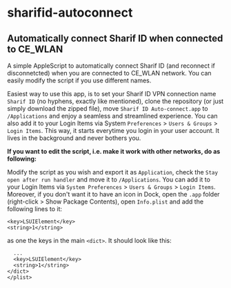 # sharifid-autoconnect
## Automatically connect Sharif ID when connected to CE_WLAN

A simple AppleScript to automatically connect Sharif ID (and reconnect if disconnetcted) when you are connected to CE_WLAN network. You can easily modify the script if you use different names.

Easiest way to use this app, is to set your Sharif ID VPN connection name `Sharif ID` (no hyphens, exactly like mentioned), clone the repository (or just simply download the zipped file), move `Sharif ID Auto-connect.app` to `/Applications` and enjoy a seamless and streamlined experience. You can also add it to your Login Items via System `Preferences` > `Users & Groups` > `Login Items`. This way, it starts everytime you login in your user account. It lives in the background and never bothers you.

**If you want to edit the script, i.e. make it work with other networks, do as following:**

Modify the script as you wish and export it as `Application`, check the `Stay open after run handler` and move it to `/Applications`.
You can add it to your Login Items via `System Preferences` > `Users & Groups` > `Login Items`.
Moreover, if you don't want it to have an icon in Dock, open the `.app` folder (right-click > Show Package Contents), open `Info.plist` and add the following lines to it:

```
<key>LSUIElement</key>
<string>1</string>
```

as one the keys in the main `<dict>`. It should look like this:
```
  ...
  <key>LSUIElement</key>
  <string>1</string>
</dict>
</plist>
```
